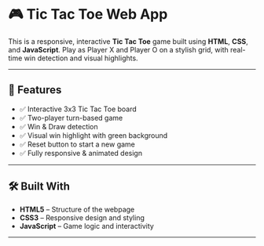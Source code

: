 # 🎮 Tic Tac Toe Web App

This is a responsive, interactive **Tic Tac Toe** game built using **HTML**, **CSS**, and **JavaScript**. Play as Player X and Player O on a stylish grid, with real-time win detection and visual highlights.

---

## 🚀 Features

- ✅ Interactive 3x3 Tic Tac Toe board
- ✅ Two-player turn-based game
- ✅ Win & Draw detection
- ✅ Visual win highlight with green background
- ✅ Reset button to start a new game
- ✅ Fully responsive & animated design

---

## 🛠️ Built With

- **HTML5** – Structure of the webpage
- **CSS3** – Responsive design and styling
- **JavaScript** – Game logic and interactivity

---


